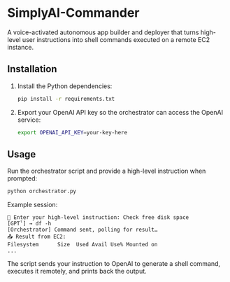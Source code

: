 # SimplyAI-Commander

A voice-activated autonomous app builder and deployer that turns high-level user instructions into shell commands executed on a remote EC2 instance.

## Installation

1. Install the Python dependencies:
   ```bash
   pip install -r requirements.txt
   ```
2. Export your OpenAI API key so the orchestrator can access the OpenAI service:
   ```bash
   export OPENAI_API_KEY=your-key-here
   ```

## Usage

Run the orchestrator script and provide a high-level instruction when prompted:

```bash
python orchestrator.py
```

Example session:

```
📝 Enter your high-level instruction: Check free disk space
[GPTˁ] → df -h
[Orchestrator] Command sent, polling for result…
📤 Result from EC2:
Filesystem      Size  Used Avail Use% Mounted on
...
```

The script sends your instruction to OpenAI to generate a shell command, executes it remotely, and prints back the output.

